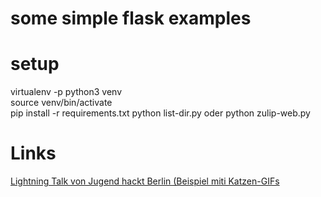 # some simple flask examples

# setup
virtualenv -p python3 venv  
source venv/bin/activate   
pip install -r requirements.txt
python list-dir.py  oder
python zulip-web.py  


# Links
[Lightning Talk von Jugend hackt Berlin (Beispiel miti Katzen-GIFs](https://media.ccc.de/v/jh-berlin-2018-4-lightning_talk_webprogrammierung_mit_python_flask)  
